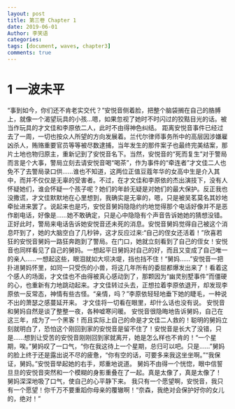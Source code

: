 ```yaml
---
layout: post
title: 第三卷 Chapter 1
date: 2019-06-01
Author: 李笑语
categories: 
tags: [document, waves, chapter3]
comments: true
---
```


# 1 一波未平

​    “事到如今，你们还不肯老实交代？”安悦音侧着脸，把整个脑袋搁在自己的胳膊上，就像一个渴望玩具的小孩...嗯，如果忽视了她时不时闪过的狡黠目光的话。
​    被当作玩具的才文佳和李原依二人，此时不由得神色纠结。
​    距离安悦音事件已经过去了一周，一切也按众人所望的方向发展着。兰代尔律师事务所中的高层因涉嫌雇凶杀人，贿赂重要官员等等被尽数逮捕，当年发生的那件案子也最终完美结案，那片土地也物归原主，重新记到了安悦音名下。当然，安悦音的“死而复生”对于警局而言是个大事，警局立刻去请安悦音喝“喝茶”，作为事件的“牵连者”才文佳二人也免不了去警局录口供......谁也不知道，这两位正值豆蔻年华的女高中生是介入其中，而并不仅仅是无辜的受害者。不过，在才文佳和李原依的杰出演技下，没有人怀疑她们，谁会怀疑一个孩子呢？她们的年龄无疑是对她们的最大保护。
​    反正我也没撒谎，才文佳默默地在心里想到，我确实是无辜的，嗯，只是被吴茗莫名其妙地牵扯进来罢了。
​    说起来也是巧，安悦音舅妈隐隐约约地觉得那个电话好像并不是恶作剧电话，好像是......她不敢确定，只是心中隐隐有个声音告诉她她的猜想没错。正好此时，警局来电话告诉她安悦音还未死的消息。安悦音舅妈觉得自己被这个消息吓到了，她的大脑空白了几秒钟，这才反应过来:“自己的侄女还活着！”
​    欣喜若狂的安悦音舅妈一路狂奔跑到了警局。在门口，她就立刻看到了自己的侄女！
​    安悦音也同样看见了自己的舅妈。一想起平日舅妈对自己的好，而且又变成了自己唯一的亲人......一想起这些，眼泪就如大坝决堤，挡也挡不住！
​    “舅妈......”安悦音一把扑进舅妈怀里，如同一只受伤的小兽，将这几年所有的委屈都爆发出来了！
​    看着这个感人的场面，才文佳也不由得被真心感动到了，那颗因为“幽灵别墅事件”而僵硬的心，也重新有力地跳动起来。
​    才文佳转过头去，正想拉着李原依退开，却发现李原依一反常态，神情有些古怪。
​    “亲情，吗？”李原依轻轻地垂下她的睫毛，一种说不出的萧瑟之感蔓延开来。
​    才文佳将一切看在眼里，却什么话也没有说。
​    安悦音和舅妈自然是谈了整整一夜，各种嘘寒问暖。
​    安悦音很隐晦地告诉舅妈，自己在这三年，成为了一个黑客！而且实际上自己的命是才文佳二人救的！
​    聪明的舅妈立刻就明白了，恐怕这个刚回到家的安悦音是留不住了！安悦音是长大了没错，只是......想到让受苦的安悦音刚刚回到家就离开，她是怎么样也不肯的！
​    “一个星期，唉。”舅妈叹了一口气，“你在我这待上一个星期，总归可以吧。只是......”舅妈的脸上终于还是露出说不尽的疲惫，“你有空的话，可要多来我这坐坐啊。”
​    “我保证，舅妈。”安悦音举起她的右手，郑重地说道。
​    舅妈不由得一个恍惚，眼中信誓旦旦的安悦音突然和一个模糊的身影重叠在了一起。
​    真是太像了，真是太像了！
​    舅妈深深地吸了口气，使自己的心平静下来。
​    我只有一个愿望啊，安悦音，我只有一个愿望！你千万不要重蹈你母亲的覆辙啊！
​    “奈森，我绝对会保护好你的女儿的，绝对！”
